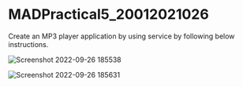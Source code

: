 # MADPractical5_20012021026
Create an MP3 player application by using service by following below instructions.

![Screenshot 2022-09-26 185538](https://user-images.githubusercontent.com/79136705/192289218-4492968a-5a1e-4578-9b71-fa9f43cbc061.png)


![Screenshot 2022-09-26 185631](https://user-images.githubusercontent.com/79136705/192289230-d7205ba6-6710-4160-8969-4a67b7250c11.png)
